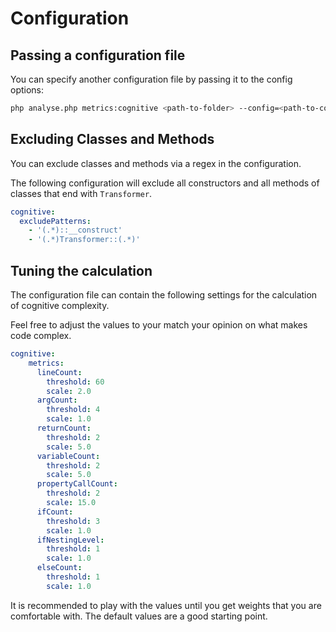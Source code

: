 # Configuration

## Passing a configuration file

You can specify another configuration file by passing it to the config options:

```bash
php analyse.php metrics:cognitive <path-to-folder> --config=<path-to-config-file>
```

## Excluding Classes and Methods

You can exclude classes and methods via a regex in the configuration.

The following configuration will exclude all constructors and all methods of classes that end with `Transformer`.

```yaml
cognitive:
  excludePatterns:
    - '(.*)::__construct'
    - '(.*)Transformer::(.*)'
```

## Tuning the calculation

The configuration file can contain the following settings for the calculation of cognitive complexity.

Feel free to adjust the values to your match your opinion on what makes code complex.

```yaml
cognitive:
    metrics:
      lineCount:
        threshold: 60
        scale: 2.0
      argCount:
        threshold: 4
        scale: 1.0
      returnCount:
        threshold: 2
        scale: 5.0
      variableCount:
        threshold: 2
        scale: 5.0
      propertyCallCount:
        threshold: 2
        scale: 15.0
      ifCount:
        threshold: 3
        scale: 1.0
      ifNestingLevel:
        threshold: 1
        scale: 1.0
      elseCount:
        threshold: 1
        scale: 1.0
```

It is recommended to play with the values until you get weights that you are comfortable with. The default values are a good starting point.

